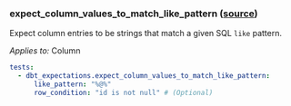 ### expect_column_values_to_match_like_pattern ([source](https://github.com/calogica/dbt-expectations/blob/main/README.md#expect_column_values_to_match_like_pattern))

Expect column entries to be strings that match a given SQL `like` pattern.

*Applies to:* Column

```yaml
tests:
  - dbt_expectations.expect_column_values_to_match_like_pattern:
      like_pattern: "%@%"
      row_condition: "id is not null" # (Optional)
```